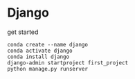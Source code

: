 # Django
get started
```
conda create --name django
conda activate django
conda install django
django-admin startproject first_project
python manage.py runserver
```
